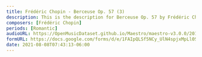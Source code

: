 ```yaml
---
title: Frédéric Chopin - Berceuse Op. 57 (3)
description: This is the description for Berceuse Op. 57 by Frédéric Chopin
composers: [Frédéric Chopin]
periods: [Romantic]
audioURL: https://OpenMusicDataset.github.io/Maestro/maestro-v3.0.0/2015/MIDI-Unprocessed_R1_D1-9-12_mid--AUDIO-from_mp3_09_R1_2015_wav--4.midi
formURL: https://docs.google.com/forms/d/e/1FAIpQLSf5NCy_UlN4spjxMpLl0SkxinLlmBarbdPUu1HBQ-8HgNlGDg/viewform
date: 2021-08-08T07:43:13-06:00
---
```

